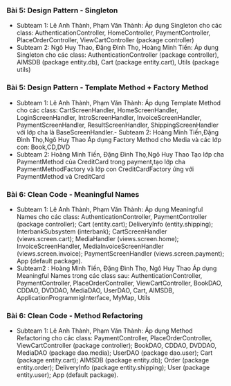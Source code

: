 ### Bài 5: Design Pattern - Singleton
- Subteam 1: Lê Anh Thành, Phạm Văn Thành:
Áp dụng Singleton cho các class: AuthenticationController, HomeController, PaymentController, PlaceOrderController, ViewCartController (package controller)
- Subteam 2: Ngô Huy Thao, Đặng Đình Thọ, Hoàng Minh Tiến:
Áp dụng Singleton cho các class: AuthenticationController (package controller), AIMSDB (package entity.db), Cart (package entity.cart), Utils (package utils)

### Bài 5: Design Pattern - Template Method + Factory Method
- Subteam 1: Lê Anh Thành, Phạm Văn Thành:
Áp dụng Template Method cho các class: CartScreenHandler, HomeScreenHandler, LoginScreenHandler, IntroScreenHandler, InvoiceScreenHandler, PaymentScreenHandler, ResultScreenHandler, ShippingScreenHandler với lớp cha là BaseScreenHandler.- Subteam 2: Hoàng Minh Tiến,Đặng Đình Thọ,Ngô Huy Thao
Áp dụng Factory Method cho Media và các lớp con: Book,CD,DVD
- Subteam 2: Hoàng Minh Tiến, Đặng Đình Thọ,Ngô Huy Thao
Tạo lớp cha PaymentMethod của CreditCard trong payment,tạo lớp cha PaymentMethodFactory và lớp con CreditCardFactory ứng với PaymentMethod và CreditCard


### Bài 6: Clean Code - Meaningful Names
- Subteam 1: Lê Anh Thành, Phạm Văn Thành:
Áp dụng Meaningful Names cho các class: AuthenticationController, PaymentController (package controller); Cart (entity.cart); DeliveryInfo (entity.shipping); InterbankSubsystem (interbank); CartScreenHandler (views.screen.cart); MediaHandler (views.screen.home); InvoiceScreenHandler, MediaInvoiceScreenHandler (views.screen.invoice); PaymentScreenHandler (views.screen.payment); App (default package).
- Subteam2 : Hoàng Minh Tiến, Đặng Đình Thọ, Ngô Huy Thao
Áp dụng Meaningful Names trong các class sau: AuthenticationController, PaymentController, PlaceOrderController, ViewCartController,
 BookDAO, CDDAO, DVDDAO, MediaDAO, UserDAO, Cart, AIMSDB, ApplicationProgrammigInterface, MyMap, Utils


### Bài 6: Clean Code - Method Refactoring
- Subteam 1: Lê Anh Thành, Phạm Văn Thành:
Áp dụng Method Refactoring cho các class: PaymentController, PlaceOrderController, ViewCartController (package controller); BookDAO, CDDAO, DVDDAO, MediaDAO (package dao.media); UserDAO (package dao.user); Cart (package entity.cart); AIMSDB (package entity.db); Order (package entity.order); DeliveryInfo (package entity.shipping); User (package entity.user); App (default package).